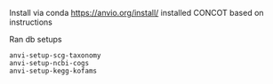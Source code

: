 Install via conda https://anvio.org/install/
installed CONCOT based on instructions

Ran db setups
```
anvi-setup-scg-taxonomy
anvi-setup-ncbi-cogs
anvi-setup-kegg-kofams
```

